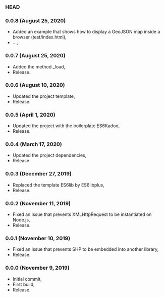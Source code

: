 ### HEAD

### 0.0.8 (August 25, 2020)

  * Added an example that shows how to display a GeoJSON map inside a browser (test/index.html),
  * ...,


### 0.0.7 (August 25, 2020)

  * Added the method _load,
  * Release.


### 0.0.6 (August 10, 2020)

  * Updated the project template,
  * Release.


### 0.0.5 (April 1, 2020)

  * Updated the project with the boilerplate ES6Kadoo,
  * Release.


### 0.0.4 (March 17, 2020)

  * Updated the project dependencies,
  * Release.


### 0.0.3 (December 27, 2019)

  * Replaced the template ES6lib by ES6libplus,
  * Release.


### 0.0.2 (November 11, 2019)

  * Fixed an issue that prevents XMLHttpRequest to be instantiated on Node.js,
  * Release.


### 0.0.1 (November 10, 2019)

  * Fixed an issue that prevents SHP to be embedded into another library,
  * Release.


### 0.0.0 (November 9, 2019)

  * Initial commit,
  * First build,
  * Release.
